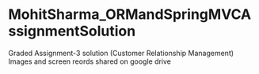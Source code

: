 # MohitSharma_ORMandSpringMVCAssignmentSolution
Graded Assignment-3 solution (Customer Relationship Management)
Images and screen reords shared on google drive
